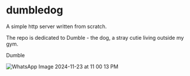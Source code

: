 # dumbledog
A simple http server written from scratch.

The repo is dedicated to Dumble - the dog, a stray cutie living outside my gym.


Dumble


![WhatsApp Image 2024-11-23 at 11 00 13 PM](https://github.com/user-attachments/assets/932a3288-1480-4f85-a46c-529e3be790c4)

